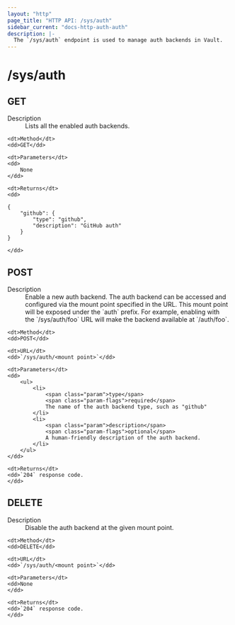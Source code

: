 ```yaml
---
layout: "http"
page_title: "HTTP API: /sys/auth"
sidebar_current: "docs-http-auth-auth"
description: |-
  The `/sys/auth` endpoint is used to manage auth backends in Vault.
---
```


# /sys/auth

## GET

<dl>
	<dt>Description</dt>
	<dd>
		Lists all the enabled auth backends.
	</dd>

	<dt>Method</dt>
	<dd>GET</dd>

	<dt>Parameters</dt>
	<dd>
		None
	</dd>

	<dt>Returns</dt>
	<dd>

```
{
	"github": {
		"type": "github",
		"description": "GitHub auth"
	}
}
```
	</dd>
</dl>

## POST

<dl>
	<dt>Description</dt>
	<dd>
		Enable a new auth backend. The auth backend can be accessed
		and configured via the mount point specified in the URL. This
		mount point will be exposed under the `auth` prefix. For example,
		enabling with the `/sys/auth/foo` URL will make the backend
		available at `/auth/foo`.
	</dd>

	<dt>Method</dt>
	<dd>POST</dd>

	<dt>URL</dt>
	<dd>`/sys/auth/<mount point>`</dd>

	<dt>Parameters</dt>
	<dd>
		<ul>
			<li>
				<span class="param">type</span>
				<span class="param-flags">required</span>
				The name of the auth backend type, such as "github"
			</li>
			<li>
				<span class="param">description</span>
				<span class="param-flags">optional</span>
				A human-friendly description of the auth backend.
			</li>
		</ul>
	</dd>

	<dt>Returns</dt>
	<dd>`204` response code.
	</dd>
</dl>

## DELETE

<dl>
	<dt>Description</dt>
	<dd>
		Disable the auth backend at the given mount point.
	</dd>

	<dt>Method</dt>
	<dd>DELETE</dd>

	<dt>URL</dt>
	<dd>`/sys/auth/<mount point>`</dd>

	<dt>Parameters</dt>
	<dd>None
	</dd>

	<dt>Returns</dt>
	<dd>`204` response code.
	</dd>
</dl>
